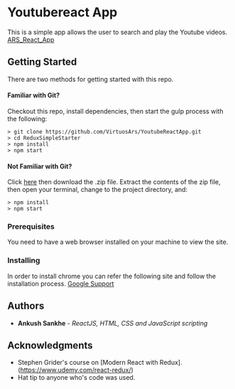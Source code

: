 # Youtubereact App

This is a simple app allows the user to search and play the Youtube videos.
[ARS_React_App]( https://arsreactapp.herokuapp.com/)

## Getting Started

There are two methods for getting started with this repo.

#### Familiar with Git?
Checkout this repo, install dependencies, then start the gulp process with the following:

```
> git clone https://github.com/VirtuosArs/YoutubeReactApp.git
> cd ReduxSimpleStarter
> npm install
> npm start
```

#### Not Familiar with Git?
Click [here](https://github.com/VirtuosArs/YoutubeReactApp) then download the .zip file.  Extract the contents of the zip file, then open your terminal, change to the project directory, and:

```
> npm install
> npm start
```

### Prerequisites

You need to have a web browser installed on your machine to view the site.

### Installing

In order to install chrome you can refer the following site and follow the installation process.
[Google Support](https://support.google.com/chrome/answer/95346?co=GENIE.Platform%3DDesktop&hl=en-GB)


## Authors

* **Ankush Sankhe** - *ReactJS, HTML, CSS and JavaScript scripting* 

## Acknowledgments

* Stephen Grider's course on [Modern React with Redux].(https://www.udemy.com/react-redux/) 
* Hat tip to anyone who's code was used.